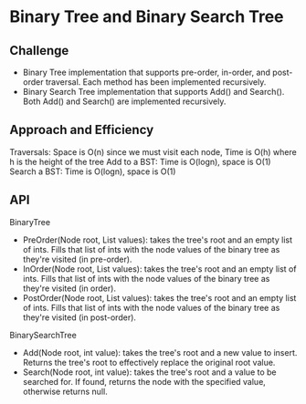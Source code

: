 # Binary Tree and Binary Search Tree

## Challenge
* Binary Tree implementation that supports pre-order, in-order, and post-order traversal. Each method has been implemented recursively.
* Binary Search Tree implementation that supports Add() and Search(). Both Add() and Search() are implemented recursively.

## Approach and Efficiency
Traversals: Space is O(n) since we must visit each node, Time is O(h) where h is the height of the tree 
Add to a BST: Time is O(logn), space is O(1)
Search a BST: Time is O(logn), space is O(1)

## API
BinaryTree
  * PreOrder(Node root, List<int> values): takes the tree's root and an empty list of ints. Fills that list of ints with the node values
  of the binary tree as they're visited (in pre-order).
  * InOrder(Node root, List<int> values): takes the tree's root and an empty list of ints. Fills that list of ints with the node values
  of the binary tree as they're visited (in order).
  * PostOrder(Node root, List<int> values): takes the tree's root and an empty list of ints. Fills that list of ints with the node values
  of the binary tree as they're visited (in post-order).
 
BinarySearchTree
  * Add(Node root, int value): takes the tree's root and a new value to insert. Returns the tree's root to effectively replace the original root value.
  * Search(Node root, int value): takes the tree's root and a value to be searched for. If found, returns the node with the specified value, otherwise returns null.
